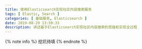 ```yaml
---
title: 使用Elasticsearch实现社区内容搜索服务
tags: [ Elastic, Search ]
categories: [ 基础服务, Elasticsearch ]
date: 2019-08-29 13:59:33
description: 讲述基于Elasticsearch实现社区内容搜索的思路和实现全过程
---
```


{% note info %}
挖坑待填
{% endnote %}
